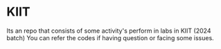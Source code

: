# KIIT
Its an repo that consists of some activity's perform in labs in KIIT (2024 batch) 
You can refer the codes if having question or facing some issues.
